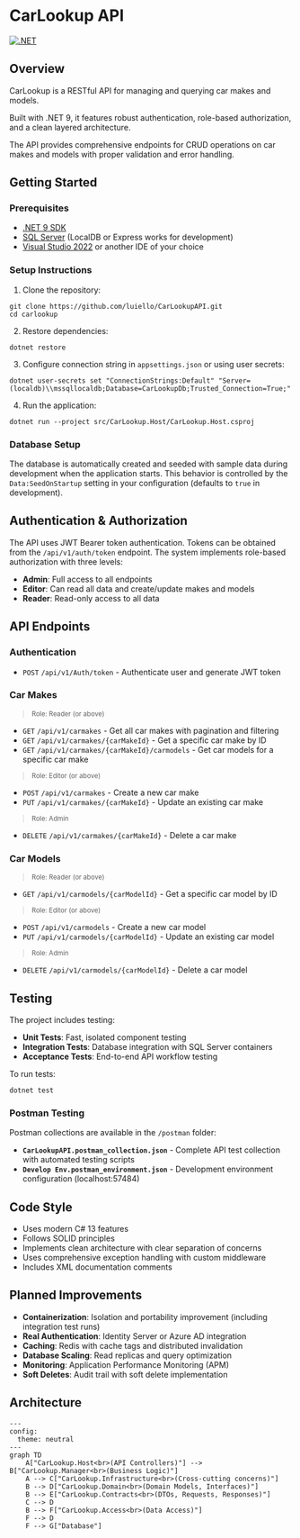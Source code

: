 # CarLookup API

[![.NET](https://github.com/luiello/CarLookupAPI/actions/workflows/dotnet.yml/badge.svg)](https://github.com/luiello/CarLookupAPI/actions/workflows/dotnet.yml)

## Overview
CarLookup is a RESTful API for managing and querying car makes and models.

Built with .NET 9, it features robust authentication, role-based authorization, and a clean layered architecture.

The API provides comprehensive endpoints for CRUD operations on car makes and models with proper validation and error handling.

## Getting Started

### Prerequisites
- [.NET 9 SDK](https://dotnet.microsoft.com/download)
- [SQL Server](https://www.microsoft.com/sql-server) (LocalDB or Express works for development)
- [Visual Studio 2022](https://visualstudio.microsoft.com/) or another IDE of your choice

### Setup Instructions
1. Clone the repository:
```
git clone https://github.com/luiello/CarLookupAPI.git
cd carlookup
```

2. Restore dependencies:
```
dotnet restore
```

3. Configure connection string in `appsettings.json` or using user secrets:
```
dotnet user-secrets set "ConnectionStrings:Default" "Server=(localdb)\\mssqllocaldb;Database=CarLookupDb;Trusted_Connection=True;"
```

4. Run the application:
```
dotnet run --project src/CarLookup.Host/CarLookup.Host.csproj
```

### Database Setup
The database is automatically created and seeded with sample data during development when the application starts. This behavior is controlled by the `Data:SeedOnStartup` setting in your configuration (defaults to `true` in development).

## Authentication & Authorization
The API uses JWT Bearer token authentication. Tokens can be obtained from the `/api/v1/auth/token` endpoint. The system implements role-based authorization with three levels:

- **Admin**: Full access to all endpoints
- **Editor**: Can read all data and create/update makes and models
- **Reader**: Read-only access to all data

## API Endpoints
### Authentication
- `POST`	`/api/v1/Auth/token`	-	Authenticate user and generate JWT token

### Car Makes
> <sub>Role: Reader (or above)</sub>
- `GET` `/api/v1/carmakes`	-	Get all car makes with pagination and filtering
- `GET` `/api/v1/carmakes/{carMakeId}`	-	Get a specific car make by ID
- `GET` `/api/v1/carmakes/{carMakeId}/carmodels`	-	Get car models for a specific car make
> <sub>Role: Editor (or above)</sub>
- `POST` `/api/v1/carmakes`	-	Create a new car make
- `PUT` `/api/v1/carmakes/{carMakeId}`	-	Update an existing car make
> <sub>Role: Admin</sub>
- `DELETE` `/api/v1/carmakes/{carMakeId}`	-	Delete a car make

### Car Models
> <sub>Role: Reader (or above)</sub>
- `GET` `/api/v1/carmodels/{carModelId}`	-	Get a specific car model by ID
> <sub>Role: Editor (or above)</sub>
- `POST` `/api/v1/carmodels`	-	Create a new car model
- `PUT` `/api/v1/carmodels/{carModelId}`	-	Update an existing car model
> <sub>Role: Admin</sub>
- `DELETE` `/api/v1/carmodels/{carModelId}`	-	Delete a car model

## Testing
The project includes testing:
- **Unit Tests**: Fast, isolated component testing
- **Integration Tests**: Database integration with SQL Server containers
- **Acceptance Tests**: End-to-end API workflow testing

To run tests:
```
dotnet test
```
### Postman Testing
Postman collections are available in the `/postman` folder:

- **`CarLookupAPI.postman_collection.json`** - Complete API test collection with automated testing scripts
- **`Develop Env.postman_environment.json`** - Development environment configuration (localhost:57484)
  
## Code Style
- Uses modern C# 13 features
- Follows SOLID principles
- Implements clean architecture with clear separation of concerns
- Uses comprehensive exception handling with custom middleware
- Includes XML documentation comments

## Planned Improvements
- **Containerization**: Isolation and portability improvement (including integration test runs)
- **Real Authentication**: Identity Server or Azure AD integration
- **Caching**: Redis with cache tags and distributed invalidation
- **Database Scaling**: Read replicas and query optimization
- **Monitoring**: Application Performance Monitoring (APM)
- **Soft Deletes**: Audit trail with soft delete implementation

## Architecture

```mermaid
---
config:
  theme: neutral
---
graph TD
    A["CarLookup.Host<br>(API Controllers)"] --> B["CarLookup.Manager<br>(Business Logic)"]
    A --> C["CarLookup.Infrastructure<br>(Cross-cutting concerns)"]
    B --> D["CarLookup.Domain<br>(Domain Models, Interfaces)"]
    B --> E["CarLookup.Contracts<br>(DTOs, Requests, Responses)"]
    C --> D
    B --> F["CarLookup.Access<br>(Data Access)"]
    F --> D
    F --> G["Database"]

```
